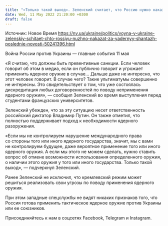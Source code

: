 ```yaml
---
title: "«Только такой выход». Зеленский считает, что Россию нужно наказать за ядерный шантаж"
date: Wed, 11 May 2022 21:20:00 +0300
draft: false
---
```

Источник: Новое Время https://nv.ua/ukraine/politics/voyna-v-ukraine-zelenskiy-schitaet-chto-rossiyu-nuzhno-nakazat-za-yadernyy-shantazh-poslednie-novosti-50241396.html


Война России против Украины — главные события 11 мая

«Я считаю, что должны быть превентивные санкции. Если человек говорит об этом в медиа, если он публично говорит и угрожает применить ядерное оружие в случае… Дальше даже не интересно, что этот человек говорит. В случае чего? Такие ультиматумы совершенно не интересны. Это свидетельствует о том, что уже состоялась дискредитация любых договоренностей по поводу неприменения ядерного оружия», — сообщил Зеленский во время выступления перед студентами французских университетов.

Зеленский убежден, что за эту ситуацию несет ответственность российский диктатор Владимир Путин. Он также отметил, что полностью поддерживает подход к необходимости ядерного разоружения.

«Если мы не контролируем нарушение международного права со стороны того или иного ядерного государства, значит, мы с вами не контролируем будущее, даже вероятное применение того или иного ядерного оружия. А если мы этого не можем сделать, нужно ставить вопрос об отмене возможности использования определенного оружия, о наличии этого оружия у того или иного государства. Только такой выход», — подчеркнул Зеленский.

Ранее Зеленский не исключил, что кремлевский режим может решиться реализовать свои угрозы по поводу применения ядерного оружия.

При этом западные спецслужбы не видят никаких признаков того, что Россия готова применить тактическое ядерное оружие против Украины или ее союзников.

Присоединяйтесь к нам в соцсетях Facebook, Telegram и Instagram.
